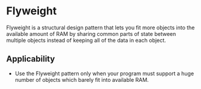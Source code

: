 # Flyweight

Flyweight is a structural design pattern that lets you fit more objects into the available amount of RAM by sharing 
common parts of state between multiple objects instead of keeping all of the data in each object.

## Applicability
- Use the Flyweight pattern only when your program must support a huge number of objects which barely fit into available RAM.